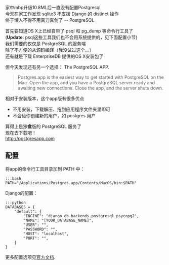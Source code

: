 家中mbp升级10.8ML后一直没有配置Postgresql  
今天在家工作发现 sqlite3 不支援 Django 的 distinct 操作  
终于懒人不得不用真刀真剑了  -- PostgreSQL

首先要知道OS X上已经自带了 psql 和 pg_dump 等命令行工具了  
(**Update**: psql这些工具我们也不会用系统提供的，见下面配置小节)  
我们需要的仅仅是 PostgreSQL 的服务端  
除了不方便的从源码编译（我没试过这个。。）  
还有就是下载 EnterpriseDB 提供的OS X安装包了  

但今天发现还有另一个选择： The PostgreSQL APP.  

> Postgres.app is the easiest way to get started with PostgreSQL on the Mac. 
> Open the app, and you have a PostgreSQL server ready and awaiting new connections. 
> Close the app, and the server shuts down.

相对于安装版本，这个app版有很多优点  

- 不用安装，下载解压、拖到应用程序文件夹里即可
- 不会给你创建新的用户，如 postgres 用户

算得上是**沙盒**版的 PostgreSQL 服务了  
现在去下载吧！  
<http://postgresapp.com>

配置
---

将app的命令行工具目录加到 PATH 中：

    :::bash
    PATH="/Applications/Postgres.app/Contents/MacOS/bin:$PATH"

Django的配置：

    :::python
    DATABASES = {
        "default": {
            "ENGINE": "django.db.backends.postgresql_psycopg2",
            "NAME": "[YOUR_DATABASE_NAME]",
            "USER": "",
            "PASSWORD": "",
            "HOST": "localhost",
            "PORT": "",
        }
    }

更多配置选项见[官方文档](http://postgresapp.com/documentation).
